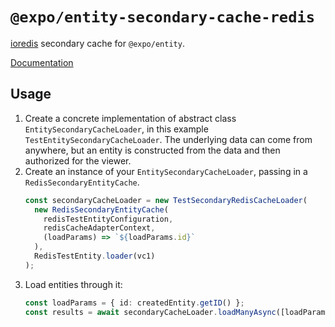 # `@expo/entity-secondary-cache-redis`

[ioredis](https://github.com/luin/ioredis) secondary cache for `@expo/entity`.

[Documentation](https://expo.github.io/entity/modules/_expo_secondary_cache_redis.html)

## Usage

1. Create a concrete implementation of abstract class `EntitySecondaryCacheLoader`, in this example `TestEntitySecondaryCacheLoader`. The underlying data can come from anywhere, but an entity is constructed from the data and then authorized for the viewer.
2. Create an instance of your `EntitySecondaryCacheLoader`, passing in a `RedisSecondaryEntityCache`.
    ```typescript
    const secondaryCacheLoader = new TestSecondaryRedisCacheLoader(
      new RedisSecondaryEntityCache(
        redisTestEntityConfiguration,
        redisCacheAdapterContext,
        (loadParams) => `${loadParams.id}`
      ),
      RedisTestEntity.loader(vc1)
    );
    ```
3. Load entities through it:
    ```typescript
    const loadParams = { id: createdEntity.getID() };
    const results = await secondaryCacheLoader.loadManyAsync([loadParams]);
    ```